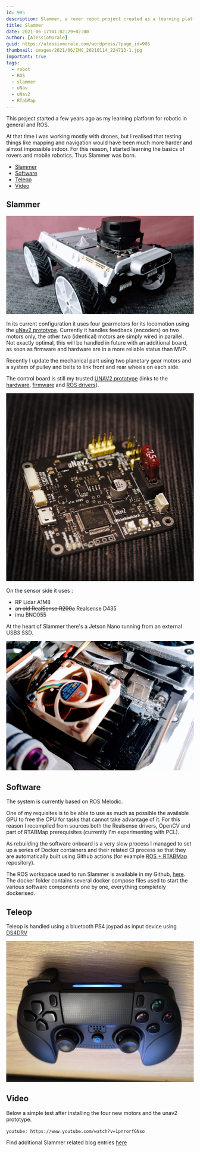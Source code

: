 ```yaml
---
id: 905
description: Slammer, a rover robot project created as a learning platform for mobile robots
title: Slammer
date: 2021-06-17T01:02:29+02:00
author: [AlessioMorale]
guid: https://alessiomorale.com/wordpress/?page_id=905
thumbnail: images/2021/06/IMG_20210114_224713-1.jpg
important: true
tags:
  - robot
  - ROS
  - slammer
  - uNav
  - uNav2
  - RTabMap
---
```


This project started a few years ago as my learning platform for robotic in general and ROS.

At that time i was working mostly with drones, but I realised that testing things like mapping and navigation would have been much more harder and almost impossible indoor. For this reason, I started learning the basics of rovers and mobile robotics. Thus Slammer was born.

- [Slammer](#slammer)
- [Software](#software)
- [Teleop](#teleop)
- [Video](#video)

## Slammer

![Slammer](images/2021/06/IMG_20210114_224713.jpg)

In its current configuration it uses four gearmotors for its locomotion using the [uNav2 prototype](/2020-02-03-unav2-integrated-board-prototype.html). Currently it handles feedback (encoders) on two motors only, the other two (identical) motors are simply wired in parallel. Not exactly optimal, this will be handled in future with an additional board, as soon as firmware and hardware are in a more reliable status than MVP.</s>

Recently I update the mechanical part using two planetary gear motors and a system of pulley and belts to link front and rear wheels on each side.

The control board is still my trusted [UNAV2 prototype](/2020-02-03-unav2-integrated-board-prototype/) (links to the [hardware](https://github.com/AlessioMorale/unav2_hardware/tree/master/integrated_board), [firmware](https://github.com/AlessioMorale/unav2_stm32) and [ROS drivers](https://github.com/AlessioMorale/unav2_ros)).

![uNav2](images/2021/06/DSC8028.jpg)

On the sensor side it uses :

- RP Lidar A1M8
- ~~an old RealSense R200a~~ Realsense D435
- imu BNO055

At the heart of Slammer there's a Jetson Nano running from an external USB3 SSD.

![Jetson Nano](images/2021/06/IMG_20210321_235444.jpg)

## Software

The system is currently based on ROS Melodic.

One of my requisites is to be able to use as much as possible the available GPU to free the CPU for tasks that cannot take advantage of it. For this reason I recompiled from sources both the Realsense drivers, OpenCV and part of RTABMap prerequisites (currently I'm experimenting with PCL).

As rebuilding the software onboard is a very slow process I managed to set up a series of Docker containers and their related CI process so that they are automatically built using Github actions (for example [ROS + RTABMap](https://github.com/AlessioMorale/jetson-ros-rtabmap) repository).

The ROS workspace used to run Slammer is available in my Github, [here](https://github.com/AlessioMorale/rover_launch_files). The docker folder contains several docker compose files used to start the various software components one by one, everything completely dockerised.

## Teleop

Teleop is handled using a bluetooth PS4 joypad as input device using [DS4DRV](https://pypi.org/project/ds4drv/)

![PS4 Joypad](images/2021/06/img_20190916_2207583040884031757302502.jpg)

## Video

Below a simple test after installing the four new motors and the unav2 prototype.

`youtube: https://www.youtube.com/watch?v=1pnrorfGNso`

Find additional Slammer related blog entries [here](/tag/slammer)
